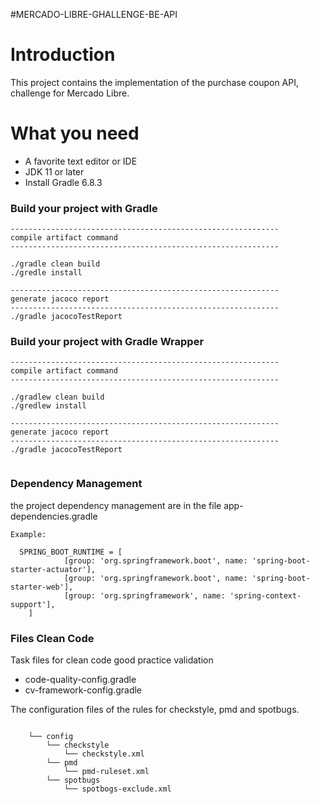 #MERCADO-LIBRE-GHALLENGE-BE-API

# Introduction
This project contains the implementation of the purchase coupon API, challenge for Mercado Libre.

# What you need
+ A favorite text editor or IDE
+ JDK 11 or later
+ Install Gradle 6.8.3


### Build your project with Gradle 

```
------------------------------------------------------------
compile artifact command
------------------------------------------------------------

./gradle clean build
./gredle install

------------------------------------------------------------
generate jacoco report
------------------------------------------------------------
./gradle jacocoTestReport

```


### Build your project with Gradle Wrapper

```
------------------------------------------------------------
compile artifact command
------------------------------------------------------------

./gradlew clean build
./gredlew install

------------------------------------------------------------
generate jacoco report
------------------------------------------------------------
./gradle jacocoTestReport


```


### Dependency Management

the project dependency management are in the file app-dependencies.gradle

```
Example:

  SPRING_BOOT_RUNTIME = [
            [group: 'org.springframework.boot', name: 'spring-boot-starter-actuator'],
            [group: 'org.springframework.boot', name: 'spring-boot-starter-web'],
            [group: 'org.springframework', name: 'spring-context-support'],
    ]

```


###  Files Clean Code

Task files for clean code good practice validation

+ code-quality-config.gradle
+ cv-framework-config.gradle

The configuration files of the rules for checkstyle, pmd and spotbugs.


```

    └── config
        └── checkstyle
            └── checkstyle.xml
        └── pmd
            └── pmd-ruleset.xml
        └── spotbugs
            └── spotbogs-exclude.xml        
```







